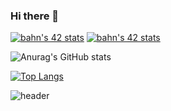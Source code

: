 <!-- https://github.com/anuraghazra/github-readme-stats -->

### Hi there 👋

<!--
**AhngBeom/AhngBeom** is a ✨ _special_ ✨ repository because its `README.md` (this file) appears on your GitHub profile.

Here are some ideas to get you started:

- 🔭 I’m currently working on ...
- 🌱 I’m currently learning ...
- 👯 I’m looking to collaborate on ...
- 🤔 I’m looking for help with ...
- 💬 Ask me about ...
- 📫 How to reach me: ...
- 😄 Pronouns: ...
- ⚡ Fun fact: ...
-->

[![bahn's 42 stats](https://badge42.herokuapp.com/api/stats/bahn?cursus=C%20Piscine)](https://github.com/JaeSeoKim/badge42)
[![bahn's 42 stats](https://badge42.herokuapp.com/api/stats/bahn)](https://github.com/JaeSeoKim/badge42)

![Anurag's GitHub stats](https://github-readme-stats.vercel.app/api?username=42bahn&show_icons=true&theme=dark)

[![Top Langs](https://github-readme-stats.vercel.app/api/top-langs/?username=42bahn)](https://github.com/42bahn)

<!-- [![Readme Card](https://github-readme-stats.vercel.app/api/pin/?username=42bahn&repo=Python_WebScraping)](https://github.com/42bahn/Python_WebScraping.git) -->

<!-- [![willianrod's wakatime stats](https://github-readme-stats.vercel.app/api/wakatime?username=42bahn)](https://github.com/42bahn) -->

![header](https://capsule-render.vercel.app/api?type=slice&color=auto&height=300&section=header&text=capsule%20render&fontSize=90)
